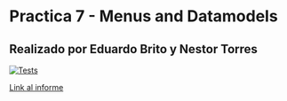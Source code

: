 # Practica 7 - Menus and Datamodels

## Realizado por Eduardo Brito y Nestor Torres

[![Tests](https://github.com/ULL-ESIT-INF-DSI-2021/ull-esit-inf-dsi-20-21-prct07-menu-datamodel-grupo-a/actions/workflows/node.js.yml/badge.svg)](https://github.com/ULL-ESIT-INF-DSI-2021/ull-esit-inf-dsi-20-21-prct07-menu-datamodel-grupo-a/actions/workflows/node.js.yml)

[Link al informe](https://ull-esit-inf-dsi-2021.github.io/ull-esit-inf-dsi-20-21-prct07-menu-datamodel-grupo-a/)
